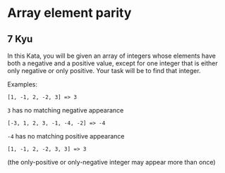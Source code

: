 # Array element parity
## 7 Kyu

In this Kata, you will be given an array of integers whose elements have both a negative and a positive value, except for one integer that is either only negative or only positive. Your task will be to find that integer.

Examples:
```
[1, -1, 2, -2, 3] => 3
```
`3` has no matching negative appearance
```
[-3, 1, 2, 3, -1, -4, -2] => -4
```
`-4` has no matching positive appearance
```
[1, -1, 2, -2, 3, 3] => 3
```
(the only-positive or only-negative integer may appear more than once)
